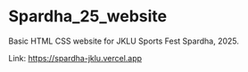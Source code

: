 # Spardha_25_website
Basic HTML CSS website for JKLU Sports Fest Spardha, 2025.

Link: https://spardha-jklu.vercel.app
